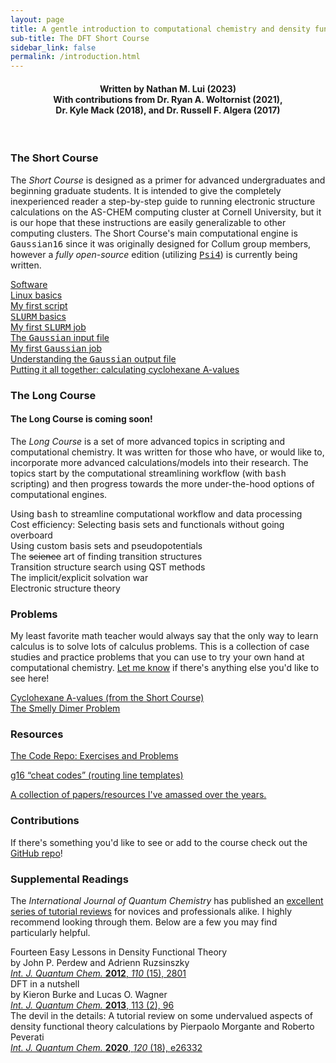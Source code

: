 ```yaml
---
layout: page
title: A gentle introduction to computational chemistry and density functional theory
sub-title: The DFT Short Course
sidebar_link: false
permalink: /introduction.html
---
```

<!-- markdownlint-disable-file MD026 -->

<center>
    <h4>Written by Nathan M. Lui (2023) <br>
    With contributions from Dr. Ryan A. Woltornist (2021), <br>
    Dr. Kyle Mack (2018), and Dr. Russell F. Algera (2017) </h4>
</center>

<br />

### The Short Course

The *Short Course* is designed as a primer for advanced undergraduates and beginning graduate students. It is intended to give the completely inexperienced reader a step-by-step guide to running electronic structure calculations on the AS-CHEM computing cluster at Cornell University, but it is our hope that these instructions are easily generalizable to other computing clusters. The Short Course's main computational engine is <kbd>Gaussian16</kbd> since it was originally designed for Collum group members, however a *fully open-source* edition (utilizing [<kbd>Psi4</kbd>](https://psicode.org/)) is currently being written.  

[Software](/dftCourse/ShortCourse/software.html)  
[Linux basics](/dftCourse/ShortCourse/linuxBasics.html)  
[My first script](/dftCourse/ShortCourse/firstScript.html)  
[<kbd>SLURM</kbd> basics](/dftCourse/ShortCourse/slurm.html)  
[My first <kbd>SLURM</kbd> job](/dftCourse/ShortCourse/slurmScripts.html)  
[The <kbd>Gaussian</kbd> input file](/dftCourse/ShortCourse/gaussianInputs.html)  
[My first <kbd>Gaussian</kbd> job](/dftCourse/ShortCourse/firstJob.html)  
[Understanding the <kbd>Gaussian</kbd> output file](/dftCourse/ShortCourse/gaussianOutputs.html)  
[Putting it all together: calculating cyclohexane A-values](/dftCourse/ShortCourse/aValues.html)  

### The Long Course

#### The Long Course is coming soon!

The *Long Course* is a set of more advanced topics in scripting and computational chemistry. It was written for those who have, or would like to, incorporate more advanced calculations/models into their research. The topics start by the computational streamlining workflow (with <kbd>bash</kbd> scripting) and then progress towards the more under-the-hood options of computational engines.  

Using <kbd>bash</kbd> to streamline computational workflow and data processing  
Cost efficiency: Selecting basis sets and functionals without going overboard  
Using custom basis sets and pseudopotentials  
The ~~science~~ art of finding transition structures  
Transition structure search using QST methods  
The implicit/explicit solvation war  
Electronic structure theory
<!-- 
[(More) advanced job scripting with <kbd>bash</kbd>](/dftCourse/LongCourse/bashScripting.html)  
[Cost efficiency: Selecting basis sets and functionals without going overboard](/dftCourse/LongCourse/basisSets.html)  
[Transition structure search using QST methods](/dftCourse/LongCourse/QST.html)  
[The implicit/explicit solvation war](/dftCourse/LongCourse/solvationModels.html)  
[Electronic structure theory](/dftCourse/Tutorials/CompChem/9_introToEST.html)   
-->

### Problems

My least favorite math teacher would always say that the only way to learn calculus is to solve lots of calculus problems. This is a collection of case studies and practice problems that you can use to try your own hand at computational chemistry.  [Let me know](mailto:nml64@cornell.edu) if there's anything else you'd like to see here!  

[Cyclohexane A-values (from the Short Course)](/dftCourse/ShortCourse/aValues.html)  
[The Smelly Dimer Problem](/dftCourse/Problems/cpDimer.html)  

### Resources

[The Code Repo: Exercises and Problems](https://github.com/thisisntnathan/dftCourseCodeRepo)  
<!-- Best practices   -->
[g16 “cheat codes” (routing line templates)](/dftCourse/Resources/cheatCodes.html)  
<!-- Common error codes   -->
[A collection of papers/resources I've amassed over the years.](/dftCourse/Resources/links.html)

### Contributions

If there's something you'd like to see or add to the course check out the [GitHub repo](https://github.com/thisisntnathan/dftCourse#so-you-want-to-contribute)!

### Supplemental Readings

The *International Journal of Quantum Chemistry* has published an [excellent series of tutorial reviews](https://onlinelibrary.wiley.com/journal/1097461x) for novices and professionals alike. I highly recommend looking through them. Below are a few you may find particularly helpful.  

Fourteen Easy Lessons in Density Functional Theory  
by John P. Perdew and Adrienn Ruzsinszky  
[*Int. J. Quantum Chem.* **2012**, *110* (15), 2801](https://doi.org/10.1002/qua.22829)  
DFT in a nutshell  
by Kieron Burke and Lucas O. Wagner  
[*Int. J. Quantum Chem.* **2013**, 113 (2), 96](https://doi.org/10.1002/qua.24259)  
The devil in the details: A tutorial review on some undervalued aspects of density functional theory calculations by Pierpaolo Morgante and Roberto Peverati  
[*Int. J. Quantum Chem.* **2020**, *120* (18), e26332](https://doi.org/10.1002/qua.26332)
